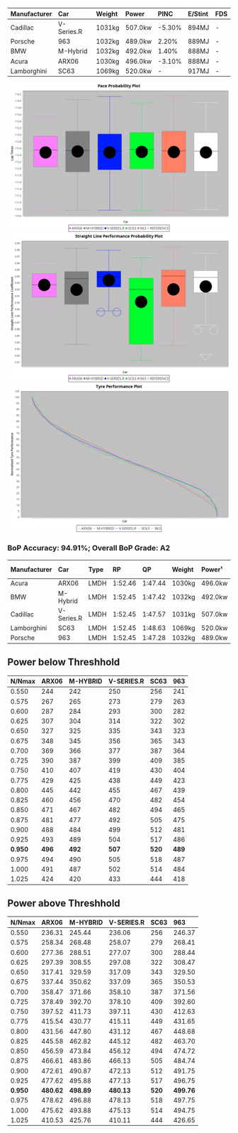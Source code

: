 | Manufacturer | Car        | Weight | Power   | PINC    | E/Stint | FDS     |
|:-|:-|:-|:-|:-|:-|:-|
| Cadillac     | V-Series.R | 1031kg | 507.0kw | -5.30%  | 894MJ   |    -    |
| Porsche      | 963        | 1032kg | 489.0kw | 2.20%   | 889MJ   |    -    |
| BMW          | M-Hybrid   | 1032kg | 492.0kw | 1.40%   | 888MJ   |    -    |
| Acura        | ARX06      | 1030kg | 496.0kw | -3.10%  | 888MJ   |    -    |
| Lamborghini  | SC63       | 1069kg | 520.0kw |    -    | 917MJ   |    -    |

![PACECHART](./IMG/AUTO.png)
![STRAIGHTLINEPERFORMANCECHART](./IMG/AUTO_sp.png)
![TYREPERFORMANCECHART](./IMG/AUTO_tw.png)

### BoP Accuracy: 94.91%; Overall BoP Grade: A2
| Manufacturer | Car        | Type | RP      | QP      | Weight | Power¹  | Threshhold | PINC    | Power²   | E/Stint | AVG Vmax  | FDS     | RDLC | L/Stint | BOP-Grade | Model Accuracy | Model Points | Match%  | SimDiff |
|:-|:-|:-|:-|:-|:-|:-|:-|:-|:-|:-|:-|:-|:-|:-|:-|:-|:-|:-|:-|
| Acura        | ARX06      | LMDH | 1:52.46 | 1:47.44 | 1030kg | 496.0kw | 210.0kph   | -3.10%  | 480.60kw |  888MJ  | 277.87kph |    -    | 1.04 | 29      | +B2       | 100.00%        | 996          | 81.06%  | #       |
| BMW          | M-Hybrid   | LMDH | 1:52.45 | 1:47.42 | 1032kg | 492.0kw | 210.0kph   | 1.40%   | 498.90kw |  888MJ  | 277.86kph |    -    | 1.04 | 29      | ~A1       | 100.00%        | 3339         | 100.00% | -0.67   |
| Cadillac     | V-Series.R | LMDH | 1:52.45 | 1:47.57 | 1031kg | 507.0kw | 210.0kph   | -5.30%  | 480.10kw |  894MJ  | 277.86kph |    -    | 1.04 | 29      | ~A1       | 99.56%         | 5841         | 95.17%  | +1.32   |
| Lamborghini  | SC63       | LMDH | 1:52.45 | 1:48.63 | 1069kg | 520.0kw | 210.0kph   |    -    | 520.00kw |  917MJ  | 275.60kph |    -    | 1.03 | 29      | ~A1       | 100.00%        | 784          | 98.32%  | #       |
| Porsche      | 963        | LMDH | 1:52.45 | 1:47.28 | 1032kg | 489.0kw | 210.0kph   | 2.20%   | 499.80kw |  889MJ  | 277.91kph |    -    | 1.04 | 29      | ~A1       | 98.39%         | 16118        | 100.00% | +1.01   |

## Power below Threshhold
| N/Nmax    | ARX06   | M-HYBRID | V-SERIES.R | SC63    | 963     |
|:-|:-|:-|:-|:-|:-|
|  0.550    |  244    |  242     |  250       |  256    |  241    |
|  0.575    |  267    |  265     |  273       |  279    |  263    |
|  0.600    |  287    |  284     |  293       |  300    |  282    |
|  0.625    |  307    |  304     |  314       |  322    |  302    |
|  0.650    |  327    |  325     |  335       |  343    |  323    |
|  0.675    |  348    |  345     |  356       |  365    |  343    |
|  0.700    |  369    |  366     |  377       |  387    |  364    |
|  0.725    |  390    |  387     |  399       |  409    |  385    |
|  0.750    |  410    |  407     |  419       |  430    |  404    |
|  0.775    |  429    |  425     |  438       |  449    |  423    |
|  0.800    |  445    |  442     |  455       |  467    |  439    |
|  0.825    |  460    |  456     |  470       |  482    |  454    |
|  0.850    |  471    |  467     |  482       |  494    |  465    |
|  0.875    |  481    |  477     |  492       |  505    |  475    |
|  0.900    |  488    |  484     |  499       |  512    |  481    |
|  0.925    |  493    |  489     |  504       |  517    |  486    |
| **0.950** | **496** | **492**  | **507**    | **520** | **489** |
|  0.975    |  494    |  490     |  505       |  518    |  487    |
|  1.000    |  491    |  487     |  502       |  514    |  484    |
|  1.025    |  424    |  420     |  433       |  444    |  418    |

## Power above Threshhold
| N/Nmax    | ARX06      | M-HYBRID   | V-SERIES.R | SC63    | 963        |
|:-|:-|:-|:-|:-|:-|
|  0.550    |  236.31    |  245.44    |  236.06    |  256    |  246.37    |
|  0.575    |  258.34    |  268.48    |  258.07    |  279    |  268.41    |
|  0.600    |  277.36    |  288.51    |  277.07    |  300    |  288.44    |
|  0.625    |  297.39    |  308.55    |  297.08    |  322    |  308.47    |
|  0.650    |  317.41    |  329.59    |  317.09    |  343    |  329.50    |
|  0.675    |  337.44    |  350.62    |  337.09    |  365    |  350.53    |
|  0.700    |  358.47    |  371.66    |  358.10    |  387    |  371.56    |
|  0.725    |  378.49    |  392.70    |  378.10    |  409    |  392.60    |
|  0.750    |  397.52    |  411.73    |  397.11    |  430    |  412.63    |
|  0.775    |  415.54    |  430.77    |  415.11    |  449    |  431.65    |
|  0.800    |  431.56    |  447.80    |  431.12    |  467    |  448.68    |
|  0.825    |  445.58    |  462.82    |  445.12    |  482    |  463.70    |
|  0.850    |  456.59    |  473.84    |  456.12    |  494    |  474.72    |
|  0.875    |  466.61    |  483.86    |  466.13    |  505    |  484.74    |
|  0.900    |  472.61    |  490.87    |  472.13    |  512    |  491.75    |
|  0.925    |  477.62    |  495.88    |  477.13    |  517    |  496.75    |
| **0.950** | **480.62** | **498.89** | **480.13** | **520** | **499.76** |
|  0.975    |  478.62    |  496.88    |  478.13    |  518    |  497.75    |
|  1.000    |  475.62    |  493.88    |  475.13    |  514    |  494.75    |
|  1.025    |  410.53    |  425.76    |  410.11    |  444    |  426.65    |

